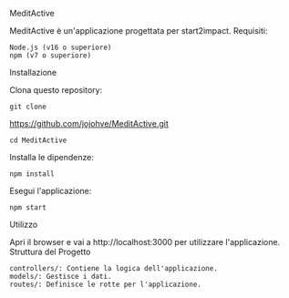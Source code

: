 MeditActive

MeditActive è un'applicazione progettata per start2impact.
Requisiti:

    Node.js (v16 o superiore)
    npm (v7 o superiore)

Installazione

Clona questo repository:

    git clone

https://github.com/jojohve/MeditActive.git

    cd MeditActive

Installa le dipendenze:

    npm install

Esegui l'applicazione:

    npm start

Utilizzo

Apri il browser e vai a http://localhost:3000 per utilizzare l'applicazione.
Struttura del Progetto

    controllers/: Contiene la logica dell'applicazione.
    models/: Gestisce i dati.
    routes/: Definisce le rotte per l'applicazione.
